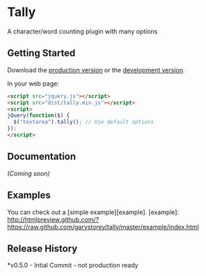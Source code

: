 # Tally

A character/word counting plugin with many options

## Getting Started
Download the [production version][min] or the [development version][max].

[min]: https://raw.github.com/garystorey/tally/master/dist/tally.min.js
[max]: https://raw.github.com/garystorey/tally/master/dist/tally.js

In your web page:

```html
<script src="jquery.js"></script>
<script src="dist/tally.min.js"></script>
<script>
jQuery(function($) {
  $("textarea").tally(); // Use default options
});
</script>
```

## Documentation
_(Coming soon)_

## Examples
You can check out a [simple example][example].
[example]: http://htmlpreview.github.com/?https://raw.github.com/garystorey/tally/master/example/index.html

## Release History
*v0.5.0 - Intial Commit - not production ready
